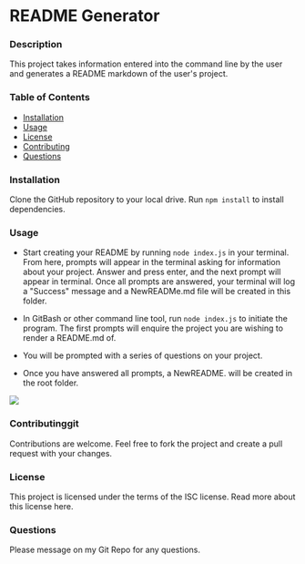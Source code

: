 # README Generator

### Description

This project takes information entered into the command line by the user and generates a README markdown of the user's project.

### Table of Contents

* [Installation](#installation)
* [Usage](#usage)
* [License](#license)
* [Contributing](#contributing)
* [Questions](#questions)

### Installation
Clone the GitHub repository to your local drive. Run `npm install` to install dependencies.

### Usage
* Start creating your README by running `node index.js` in your terminal. From here, prompts will appear in the terminal asking for information about your project. Answer and press enter, and the next prompt will appear in terminal. Once all prompts are answered, your terminal will log a "Success" message and a NewREADMe.md file will be created in this folder.

* In GitBash or other command line tool, run `node index.js` to initiate the program. The first prompts will enquire the project you are wishing to render a README.md of. 

* You will be prompted with a series of questions on your project.

* Once you have answered all prompts, a NewREADME. will be created in the root folder.

![](assets/readme-walkthrough.gif)

### Contributinggit 

Contributions are welcome. Feel free to fork the project and create a pull request with your changes.

### License

This project is licensed under the terms of the ISC license. Read more about this license here.

### Questions

Please message on my Git Repo for any questions.
